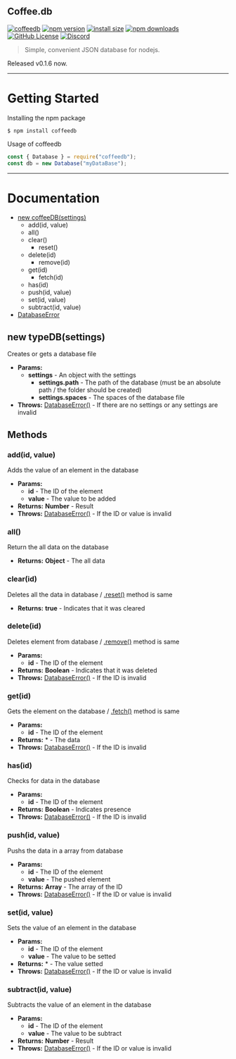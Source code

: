 <h2>Coffee.db</h2>

[![coffeedb](https://img.shields.io/badge/coffee-db-black.svg)](https://www.npmjs.org/package/coffeedb)
[![npm version](https://img.shields.io/npm/v/coffeedb.svg?style=flat-square)](https://www.npmjs.org/package/coffee.db)
[![install size](https://packagephobia.now.sh/badge?p=coffeedb)](https://packagephobia.now.sh/result?p=coffeedb)
[![npm downloads](https://img.shields.io/npm/dm/coffeedb.svg?style=flat-square)](http://npm-stat.com/charts.html?package=coffeedb)
[![GitHub License](https://img.shields.io/badge/license-MIT-blue.svg)](https://github.com/jesuswasmychoice/coffeedb/blob/main/LICENSE)
[![Discord](https://img.shields.io/discord/675217083155480577?color=%237289DA&label=Discord)](https://discord.gg/TpNWrwENzr)

> Simple, convenient JSON database for nodejs.

Released v0.1.6 now.
<hr>

# Getting Started

Installing the npm package
```console
$ npm install coffeedb
```
Usage of coffeedb
```js
const { Database } = require("coffeedb");
const db = new Database("myDataBase");
```

<hr>

# Documentation

- [new coffeeDB(settings)](#coffeedb)
  - add(id, value)
  - all()
  - clear()
    - reset()
  - delete(id)
    - remove(id)
  - get(id)
    - fetch(id)
  - has(id)
  - push(id, value)
  - set(id, value)
  - subtract(id, value)
- [DatabaseError](#DatabaseError)

## new typeDB(settings)
<div class="coffeeDB"></div>

Creates or gets a database file
- **Params:**
  - **settings** - An object with the settings
    - **settings.path** - The path of the database (must be an absolute path / the folder should be created) 
    - **settings.spaces** - The spaces of the database file
- **Throws:** [DatabaseError()](#DatabaseError) - If there are no settings or any settings are invalid

## Methods

### add(id, value)
Adds the value of an element in the database
- **Params:**
  - **id** - The ID of the element
  - **value** - The value to be added
- **Returns:** **Number** - Result
- **Throws:** [DatabaseError()](#DatabaseError) - If the ID or value is invalid

### all()
Return the all data on the database
- **Returns:** **Object** - The all data

### clear(id)
Deletes all the data in database / [.reset()](#reset) method is same
- **Returns:** **true** - Indicates that it was cleared

### delete(id)
Deletes element from database / [.remove()](#remove) method is same
- **Params:**
  - **id** - The ID of the element
- **Returns:** **Boolean** - Indicates that it was deleted
- **Throws:** [DatabaseError()](#DatabaseError) - If the ID is invalid

### get(id)
Gets the element on the database / [.fetch()](#fetch) method is same
- **Params:**
  - **id** - The ID of the element
- **Returns:** * - The data
- **Throws:** [DatabaseError()](#DatabaseError) - If the ID is invalid

### has(id)
Checks for data in the database
- **Params:**
  - **id** - The ID of the element
- **Returns:** **Boolean** - Indicates presence
- **Throws:** [DatabaseError()](#DatabaseError) - If the ID is invalid

### push(id, value)
Pushs the data in a array from database
- **Params:**
  - **id** - The ID of the element
  - **value** - The pushed element
- **Returns:** **Array** - The array of the ID
- **Throws:** [DatabaseError()](#DatabaseError) - If the ID or value is invalid

### set(id, value)
Sets the value of an element in the database
- **Params:**
  - **id** - The ID of the element
  - **value** - The value to be setted
- **Returns:** * - The value setted
- **Throws:** [DatabaseError()](#DatabaseError) - If the ID or value is invalid

### subtract(id, value)
Subtracts the value of an element in the database
- **Params:**
  - **id** - The ID of the element
  - **value** - The value to be subtract
- **Returns:** **Number** - Result
- **Throws:** [DatabaseError()](#DatabaseError) - If the ID or value is invalid
